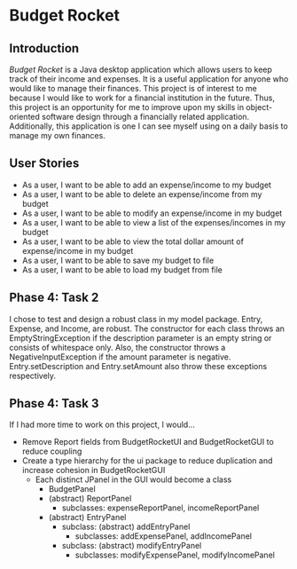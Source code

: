 # Budget Rocket

## Introduction

*Budget Rocket* is a Java desktop application which allows users to keep track of their income and expenses. It is a 
useful application for anyone who would like to manage their finances. This project is of interest to me because I would 
like to work for a financial institution in the future. Thus, this project is an opportunity for me to improve upon my 
skills in object-oriented software design through a financially related application. Additionally, this application is 
one I can see myself using on a daily basis to manage my own finances.

## User Stories

- As a user, I want to be able to add an expense/income to my budget  
- As a user, I want to be able to delete an expense/income from my budget
- As a user, I want to be able to modify an expense/income in my budget
- As a user, I want to be able to view a list of the expenses/incomes in my budget
- As a user, I want to be able to view the total dollar amount of expense/income in my budget
- As a user, I want to be able to save my budget to file
- As a user, I want to be able to load my budget from file

## Phase 4: Task 2

I chose to test and design a robust class in my model package. Entry, Expense, and Income, are robust. 
The constructor for each class throws an EmptyStringException if the description parameter is an empty string or 
consists of whitespace only. Also, the constructor throws a NegativeInputException if the amount parameter is negative.
Entry.setDescription and Entry.setAmount also throw these exceptions respectively.

## Phase 4: Task 3

If I had more time to work on this project, I would...

- Remove Report fields from BudgetRocketUI and BudgetRocketGUI to reduce coupling
- Create a type hierarchy for the ui package to reduce duplication and increase cohesion in BudgetRocketGUI
  - Each distinct JPanel in the GUI would become a class
    - BudgetPanel
    - (abstract) ReportPanel
      - subclasses: expenseReportPanel, incomeReportPanel
    - (abstract) EntryPanel
      - subclass: (abstract) addEntryPanel
        - subclasses: addExpensePanel, addIncomePanel
      - subclass: (abstract) modifyEntryPanel
        - subclasses: modifyExpensePanel, modifyIncomePanel